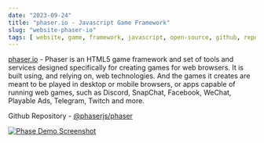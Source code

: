 ```yaml
---
date: "2023-09-24"
title: "phaser.io - Javascript Game Framework"
slug: "website-phaser-io"
tags: [ website, game, framework, javascript, open-source, github, repository ]
---
```




[phaser.io][1] - Phaser is an HTML5 game framework and set of tools and services designed specifically for creating games for web browsers. It is built using, and relying on, web technologies. And the games it creates are meant to be played in desktop or mobile browsers, or apps capable of running web games, such as Discord, SnapChat, Facebook, WeChat, Playable Ads, Telegram, Twitch and more.

Github Repository - [@phaserjs/phaser][2]

[![Phase Demo Screenshot][3]][4]



   [1]: https://phaser.io
   [2]: https://github.com/phaserjs/phaser
   [3]: https://camo.githubusercontent.com/ad9ca7bb3324af18b9549244cef1df899eab1f2ee20b0b3dfdae92fea8668572/687474703a2f2f692e7974696d672e636f6d2f76692f6a4854527534694e5463412f6d617872657364656661756c742e6a7067
   [4]: https://www.youtube.com/watch?v=jHTRu4iNTcA
